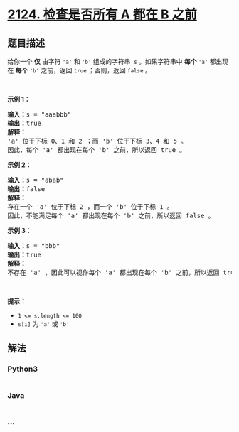 # [2124. 检查是否所有 A 都在 B 之前](https://leetcode-cn.com/problems/check-if-all-as-appears-before-all-bs)

## 题目描述

<!-- 这里写题目描述 -->

<p>给你一个 <strong>仅</strong> 由字符 <code>'a'</code> 和 <code>'b'</code> 组成的字符串&nbsp; <code>s</code> 。如果字符串中 <strong>每个</strong> <em> </em><code>'a'</code> 都出现在 <strong>每个</strong><em> </em><code>'b'</code><em> </em>之前，返回 <code>true</code> ；否则，返回 <code>false</code> 。</p>

<p>&nbsp;</p>

<p><strong>示例 1：</strong></p>

<pre><strong>输入：</strong>s = "aaabbb"
<strong>输出：</strong>true
<strong>解释：</strong>
'a' 位于下标 0、1 和 2 ；而 'b' 位于下标 3、4 和 5 。
因此，每个 'a' 都出现在每个 'b' 之前，所以返回 true 。
</pre>

<p><strong>示例 2：</strong></p>

<pre><strong>输入：</strong>s = "abab"
<strong>输出：</strong>false
<strong>解释：</strong>
存在一个 'a' 位于下标 2 ，而一个 'b' 位于下标 1 。
因此，不能满足每个 'a' 都出现在每个 'b' 之前，所以返回 false 。
</pre>

<p><strong>示例 3：</strong></p>

<pre><strong>输入：</strong>s = "bbb"
<strong>输出：</strong>true
<strong>解释：</strong>
不存在 'a' ，因此可以视作每个 'a' 都出现在每个 'b' 之前，所以返回 true 。
</pre>

<p>&nbsp;</p>

<p><strong>提示：</strong></p>

<ul>
	<li><code>1 &lt;= s.length &lt;= 100</code></li>
	<li><code>s[i]</code> 为 <code>'a'</code> 或 <code>'b'</code></li>
</ul>


## 解法

<!-- 这里可写通用的实现逻辑 -->

<!-- tabs:start -->

### **Python3**

<!-- 这里可写当前语言的特殊实现逻辑 -->

```python

```

### **Java**

<!-- 这里可写当前语言的特殊实现逻辑 -->

```java

```

### **...**

```

```

<!-- tabs:end -->
